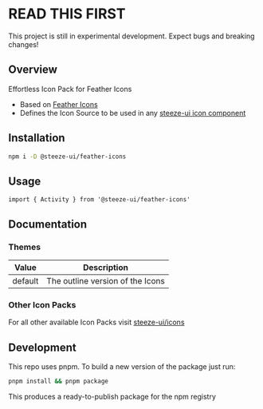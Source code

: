 # READ THIS FIRST

This project is still in experimental development. Expect bugs and breaking changes!

## Overview

Effortless Icon Pack for Feather Icons

- Based on [Feather Icons](https://feathericons.com/)
- Defines the Icon Source to be used in any [steeze-ui icon component](https://github.com/steeze-ui/icons/tree/main/packages/components)

## Installation

```bash
npm i -D @steeze-ui/feather-icons
```

## Usage

```svelte
import { Activity } from '@steeze-ui/feather-icons'
```

## Documentation

### Themes

| Value   | Description                      |
| ------- | -------------------------------- |
| default | The outline version of the Icons |

### Other Icon Packs

For all other available Icon Packs visit [steeze-ui/icons](https://github.com/steeze-ui/icons)

## Development

This repo uses pnpm. To build a new version of the package just run:

```bash
pnpm install && pnpm package
```

This produces a ready-to-publish package for the npm registry
